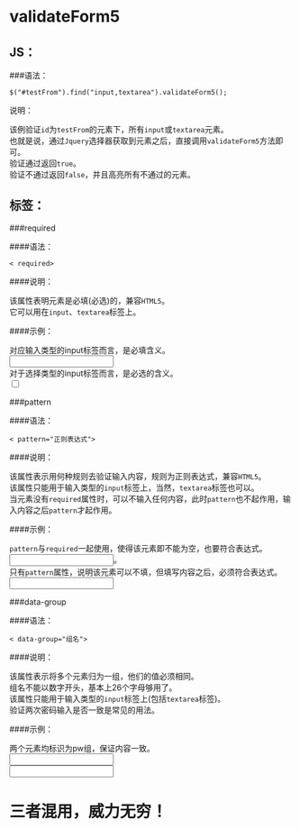 validateForm5
=============  
  
JS：
-------------  
  
###语法：  
  
    $("#testFrom").find("input,textarea").validateForm5();  
    
说明：  
  
该例验证`id`为`testFrom`的元素下，所有`input`或`textarea`元素。  
也就是说，通过`Jquery`选择器获取到元素之后，直接调用`validateForm5`方法即可。  
验证通过返回`true`。  
验证不通过返回`false`，并且高亮所有不通过的元素。  
  
标签：  
-------------   
  
###required  
  
####语法：  
  
    < required>  
  
####说明：  
  
该属性表明元素是必填(必选)的，兼容`HTML5`。  
它可以用在`input`、`textarea`标签上。  
  
####示例：  
  
对应输入类型的input标签而言，是必填含义。  
    <input type="text" required>  
对于选择类型的input标签而言，是必选的含义。  
    <input type="checkbox" required>  
  
###pattern  
  
####语法：  
  
    < pattern="正则表达式">
  
####说明：  
  
该属性表示用何种规则去验证输入内容，规则为正则表达式，兼容`HTML5`。  
该属性只能用于输入类型的`input`标签上，当然，`textarea`标签也可以。  
当元素没有`required`属性时，可以不输入任何内容，此时`pattern`也不起作用，输入内容之后`pattern`才起作用。  
  
####示例：  
  
`pattern`与`required`一起使用，使得该元素即不能为空，也要符合表达式。  
    <input type="text"  pattern="^[1-9a-zA-Z]{6,20}$" required>。  
只有`pattern`属性，说明该元素可以不填，但填写内容之后，必须符合表达式。  
    <input type="email"  pattern="^[\w!#$%&'*+/=?^_`{|}~-]+(?:\.[\w!#$%&'*+/=?^_`{|}~-]+)*@(?:[\w](?:[\w-]*[\w])?\.)+[\w](?:[\w-]*[\w])?$">  
  
###data-group  
  
####语法：  
  
    < data-group="组名">  
  
####说明：  
  
该属性表示将多个元素归为一组，他们的值必须相同。  
组名不能以数字开头，基本上26个字母够用了。  
该属性只能用于输入类型的`input`标签上(包括`textarea`标签)。  
验证两次密码输入是否一致是常见的用法。  
  
####示例：  
  
两个元素均标识为pw组，保证内容一致。  
    <input type="password"  pattern="^\[1-9a-zA-Z\]\{6,20\}$" data-group="pw" required>  
    <input type="password"  pattern="^\[1-9a-zA-Z\]\{6,20\}$" data-group="pw" required>  
   
   
   
三者混用，威力无穷！
=============


